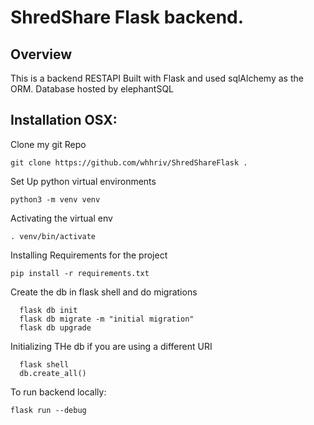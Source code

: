 # ShredShare Flask backend.

## Overview

This is a backend RESTAPI Built with Flask and used sqlAlchemy as the ORM. Database hosted by elephantSQL

## Installation OSX:
Clone my git Repo
```
git clone https://github.com/whhriv/ShredShareFlask .
```
Set Up python virtual environments
```
python3 -m venv venv
```
Activating the virtual env
```
. venv/bin/activate
```
Installing Requirements for the project
```
pip install -r requirements.txt
```
Create the db in flask shell and do migrations
```
  flask db init
  flask db migrate -m "initial migration"
  flask db upgrade
```
Initializing THe db if you are using a different URI
```
  flask shell
  db.create_all()
```
To run backend locally:
```
flask run --debug
```